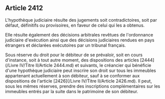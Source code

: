 Article 2412
----
L'hypothèque judiciaire résulte des jugements soit contradictoires, soit par
défaut, définitifs ou provisoires, en faveur de celui qui les a obtenus.

Elle résulte également des décisions arbitrales revêtues de l'ordonnance
judiciaire d'exécution ainsi que des décisions judiciaires rendues en pays
étrangers et déclarées exécutoires par un tribunal français.

Sous réserve du droit pour le débiteur de se prévaloir, soit en cours
d'instance, soit à tout autre moment, des dispositions des articles [2444](/Livre IV/Titre II/Article 2444.md) et
suivants, le créancier qui bénéficie d'une hypothèque judiciaire peut inscrire
son droit sur tous les immeubles appartenant actuellement à son débiteur, sauf à
se conformer aux dispositions de l'article [2426](/Livre IV/Titre II/Article 2426.md). Il peut, sous les mêmes
réserves, prendre des inscriptions complémentaires sur les immeubles entrés par
la suite dans le patrimoine de son débiteur.
